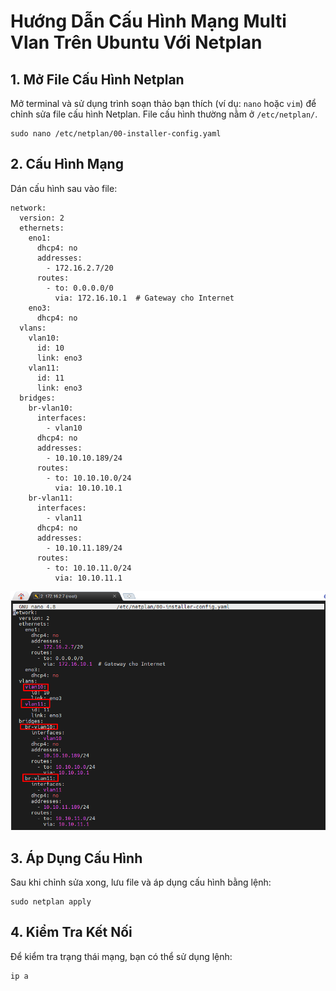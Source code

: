 # Hướng Dẫn Cấu Hình Mạng Multi Vlan Trên Ubuntu Với Netplan

## 1. Mở File Cấu Hình Netplan

Mở terminal và sử dụng trình soạn thảo bạn thích (ví dụ: `nano` hoặc `vim`) để chỉnh sửa file cấu hình Netplan. File cấu hình thường nằm ở `/etc/netplan/`.

    sudo nano /etc/netplan/00-installer-config.yaml
## 2. Cấu Hình Mạng
Dán cấu hình sau vào file:

    network:
      version: 2
      ethernets:
        eno1:
          dhcp4: no
          addresses:
            - 172.16.2.7/20
          routes:
            - to: 0.0.0.0/0
              via: 172.16.10.1  # Gateway cho Internet
        eno3:
          dhcp4: no
      vlans:
        vlan10:
          id: 10
          link: eno3
        vlan11:
          id: 11
          link: eno3
      bridges:
        br-vlan10:
          interfaces:
            - vlan10
          dhcp4: no
          addresses:
            - 10.10.10.189/24
          routes:
            - to: 10.10.10.0/24
              via: 10.10.10.1
        br-vlan11:
          interfaces:
            - vlan11
          dhcp4: no
          addresses:
            - 10.10.11.189/24
          routes:
            - to: 10.10.11.0/24
              via: 10.10.11.1

![Command Prompt](https://github.com/cuongnvvietis/NhanHoa/blob/main/Docs/Picture/KVM/Screenshot_56.png) 

## 3. Áp Dụng Cấu Hình
Sau khi chỉnh sửa xong, lưu file và áp dụng cấu hình bằng lệnh:

    sudo netplan apply
## 4. Kiểm Tra Kết Nối
Để kiểm tra trạng thái mạng, bạn có thể sử dụng lệnh:

    ip a
